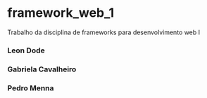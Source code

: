 # framework_web_1
Trabalho da disciplina de frameworks para desenvolvimento web I
### Leon Dode
### Gabriela Cavalheiro
### Pedro Menna
